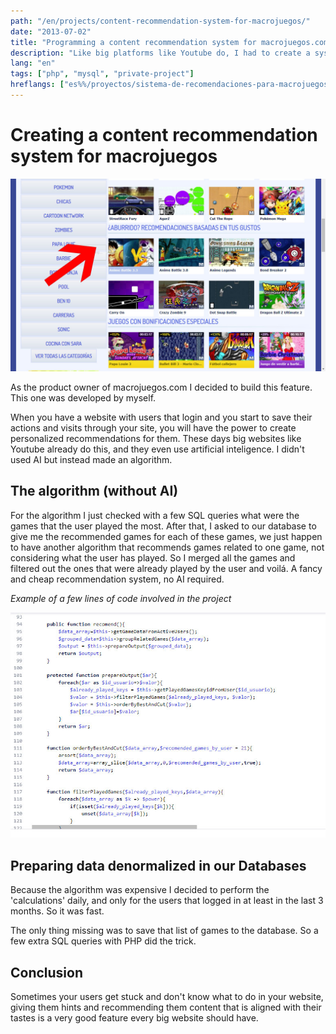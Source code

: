 ```yaml
---
path: "/en/projects/content-recommendation-system-for-macrojuegos/"
date: "2013-07-02"
title: "Programming a content recommendation system for macrojuegos.com"
description: "Like big platforms like Youtube do, I had to create a system that recommended games to macrojuegos.com users."
lang: "en"
tags: ["php", "mysql", "private-project"]
hreflangs: ["es%%/proyectos/sistema-de-recomendaciones-para-macrojuegos/", "en%%/en/projects/content-recommendation-system-for-macrojuegos/"]
---
```

# Creating a content recommendation system for macrojuegos

![Recommended content](recommended-content.jpg)

As the product owner of macrojuegos.com I decided to build this feature. This one was developed by myself.

When you have a website with users that login and you start to save their actions and visits through your site, you will have the power to create personalized recommendations for them. These days big websites like Youtube already do this, and they even use artificial inteligence. I didn't used AI but instead made an algorithm.

## The algorithm (without AI)

For the algorithm I just checked with a few SQL queries what were the games that the user played the most. After that, I asked to our database to give me the recommended games for each of these games, we just happen to have another algorithm that recommends games related to one game, not considering what the user has played. So I merged all the games and filtered out the ones that were already played by the user and voilá. A fancy and cheap recommendation system, no AI required.

*Example of a few lines of code involved in the project*

![Example code](recommendation-code-example.jpg)

## Preparing data denormalized in our Databases

Because the algorithm was expensive I decided to perform the 'calculations' daily, and only for the users that logged in at least in the last 3 months. So it was fast.

The only thing missing was to save that list of games to the database. So a few extra SQL queries with PHP did the trick.

## Conclusion

Sometimes your users get stuck and don't know what to do in your website, giving them hints and recommending them content that is aligned with their tastes is a very good feature every big website should have.
